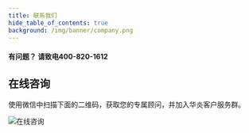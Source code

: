 ```yaml
---
title: 联系我们
hide_table_of_contents: true
background: /img/banner/company.png
---
```


#### 有问题？ 请致电400-820-1612

## 在线咨询

使用微信中扫描下面的二维码，获取您的专属顾问，并加入华炎客户服务群。

![在线咨询](/assets/contact_by_weixin.png)
